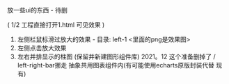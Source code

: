 放一些ui的东西 - 待删

( 1/2 工程直接打开1.html 可见效果 )

1. 左侧栏鼠标滑过放大的效果 - 目录: left-1 <里面的png是效果图>
2. 左侧点击放大效果
3. 左右并排显示的柱图 (保留并新建图形组件库) 2021。12
这个准备删掉了 / left-right-bar挪走 抽象共用图表组件内(有可能使用echarts原版封装代替 现有)
